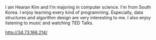I am Hearan Kim and I’m majoring in computer science. I'm from South Korea. I enjoy learning every kind of programming. Especially, data structures and algorithm design are very interesting to me. I also enjoy listening to music and watching TED Talks.

http://34.73.166.214/
